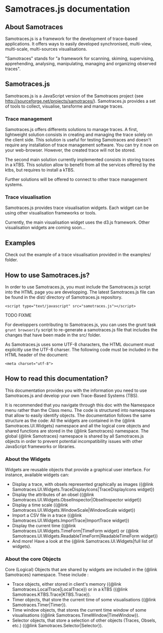 Samotraces.js documentation
===========================

About Samotraces 
----------------

Samotraces.js is a framework for the development of trace-based applications.
It offers ways to easily developed synchronised, multi-view, multi-scale,
multi-sources visualisations.

"Samotraces" stands for "a framework for scanning, skiming,
supervising, apprehending, analysing, manipulating, managing and organizing
observed traces".

Samotraces.js
-------------

Samotraces.js is a JavaScript version of the Samotraces 
project (see http://sourceforge.net/projects/samotraces/).
Samotraces.js provides a set of tools to collect, 
visualise, tansforme and manage traces.

### Trace management

Samotraces.js offers differents solutions to manage traces.
A first, lightweight solution consists in creating and 
managing the trace solely on the client side. This solution 
is useful for testing Samotraces and doesn't require any 
installation of trace management software. You can try it 
now on your web-browser. However, the created trace will not
be stored.

The second main solution currently implemented consists in 
storing traces in a kTBS.
This solution allow to benefit from all the services offered
by the ktbs, but requires to install a kTBS.

Further solutions will be offered to connect to other trace 
management systems.

### Trace visualisation

Samotraces.js provides trace visualisation widgets. Each 
widget can be using other visualisation frameworks or tools.

Currently, the main visualisation widget uses the d3.js 
framework. Other visualisation widgets are coming soon...


Examples
--------

Check out the example of a trace visualisation provided in 
the examples/ folder.

How to use Samotraces.js?
-------------------------

In order to use Samotraces.js, you must include the 
Samotraces.js script into the HTML page you are developping.
The latest Samotraces.js file can be found in the dist/ 
directory of Samotraces.js repository.

```
<script type="text/javascript" src="samotraces.js"></script>
```

TODO FIXME
 
For developpers contributing to Samotraces.js, you can uses the grunt task `grunt browserify` 
script to re-generate a samotraces.js file that includes the changes that have been made in the src/ folder.

As Samotraces.js uses some UTF-8 characters, the HTML 
document must explicitly use the UTF-8 charser. The following
code must be included in the HTML header of the document:
```
<meta charset="utf-8">
```

How to read this documentation?
-------------------------------

This documentation provides you with the information you need to use Samotraces.js
and develop your own Trace-Based Systems (TBS).

It is recommended that you navigate through this doc with the Namespace menu 
rather than the Class menu.
The code is structured into namespaces that allow to easily identify objects.
The documentation follows the same structure as the code:
All the widgets are contained in the {@link Samotraces.UI.Widgets} namespace
and all the logical core objects and shared functions are stored in 
the {@link Samotraces} namespace.
The global {@link Samotraces} namespace is shared by all Samotraces.js objects
in order to prevent potential incompatibility issues with other JavaScript
frameworks or libraries.

### About the Widgets

Widgets are reusable objects that provide a graphical user interface.
For instance, available widgets can:

- Display a trace, with obsels represented graphically as images
({@link Samotraces.UI.Widgets.TraceDisplayIcons|TraceDisplayIcons widget})
- Display the attributes of an obsel
({@link Samotraces.UI.Widgets.ObselInspector|ObselInspector widget})
- Display a time scale
({@link Samotraces.UI.Widgets.WindowScale|WindowScale widget})
- Import a CSV file in a trace
({@link Samotraces.UI.Widgets.ImportTrace|ImportTrace widget})
- Display the current time
({@link Samotraces.UI.Widgets.TimeForm|TimeForm widget} or
{@link Samotraces.UI.Widgets.ReadableTimeForm|ReadableTimeForm widget})
- And more! Have a look at the {@link Samotraces.UI.Widgets|full list of widgets}.

### About the core Objects 

Core (Logical) Objects that are shared by widgets are included in the {@link Samotraces} namespace.
These include :

- Trace objects, either stored in client's memory
({@link Samotraces.LocalTrace|LocalTrace}) or in a kTBS
({@link Samotraces.KTBS.Trace|KTBS.Trace}).
- Timer objects, that store the current time of some visualisations
({@link Samotraces.Timer|Timer}).
- Time window objects, that stores the current time window of some visualisations
({@link Samotraces.TimeWindow|TimeWindow}).
- Selector objects, that store a selection of other objects (Traces, Obsels, etc.)
({@link Samotraces.Selector|Selector}).


